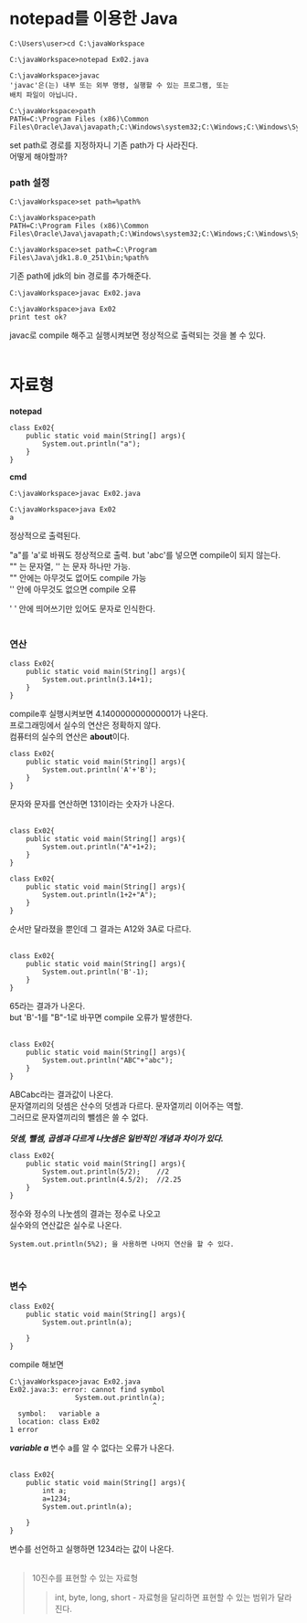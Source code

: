 # notepad를 이용한 Java
```
C:\Users\user>cd C:\javaWorkspace

C:\javaWorkspace>notepad Ex02.java

C:\javaWorkspace>javac
'javac'은(는) 내부 또는 외부 명령, 실행할 수 있는 프로그램, 또는
배치 파일이 아닙니다.

C:\javaWorkspace>path
PATH=C:\Program Files (x86)\Common Files\Oracle\Java\javapath;C:\Windows\system32;C:\Windows;C:\Windows\System32\Wbem;C:\Windows\System32\WindowsPowerShell\v1.0\;C:\Windows\System32\OpenSSH\;C:\Users\user\AppData\Local\Microsoft\WindowsApps;
```
set path로 경로를 지정하자니 기존 path가 다 사라진다.  
어떻게 해야할까?

### path 설정
```
C:\javaWorkspace>set path=%path%

C:\javaWorkspace>path
PATH=C:\Program Files (x86)\Common Files\Oracle\Java\javapath;C:\Windows\system32;C:\Windows;C:\Windows\System32\Wbem;C:\Windows\System32\WindowsPowerShell\v1.0\;C:\Windows\System32\OpenSSH\;C:\Users\user\AppData\Local\Microsoft\WindowsApps;

C:\javaWorkspace>set path=C:\Program Files\Java\jdk1.8.0_251\bin;%path%
```
기존 path에 jdk의 bin 경로를 추가해준다.

```
C:\javaWorkspace>javac Ex02.java

C:\javaWorkspace>java Ex02
print test ok?
```
javac로 compile 해주고 실행시켜보면 정상적으로 출력되는 것을 볼 수 있다.  
<br>

# 자료형

**notepad**  

```
class Ex02{
	public static void main(String[] args){
		System.out.println("a");
	}
}
```  
**cmd**

```
C:\javaWorkspace>javac Ex02.java

C:\javaWorkspace>java Ex02
a
```

정상적으로 출력된다.  

"a"를 'a'로 바꿔도 정상적으로 출력.
but 'abc'를 넣으면 compile이 되지 않는다.  
"" 는 문자열,  '' 는 문자 하나만 가능.  
"" 안에는 아무것도 없어도 compile 가능  
'' 안에 아무것도 없으면 compile 오류  

' ' 안에 띄어쓰기만 있어도 문자로 인식한다.  
<br>
### 연산
```
class Ex02{
	public static void main(String[] args){
		System.out.println(3.14+1);
	}
}
```
compile후 실행시켜보면 4.140000000000001가 나온다.  
프로그래밍에서 실수의 연산은 정확하지 않다.  
컴퓨터의 실수의 연산은 **about**이다. 
<br>

```
class Ex02{
	public static void main(String[] args){
		System.out.println('A'+'B');
	}
}
```
문자와 문자를 연산하면 131이라는 숫자가 나온다.  
<br>

```
class Ex02{
	public static void main(String[] args){
		System.out.println("A"+1+2);
	}
}
```
```
class Ex02{
	public static void main(String[] args){
		System.out.println(1+2+"A");
	}
}
```
순서만 달라졌을 뿐인데 그 결과는 A12와 3A로 다르다.  
<br>

```
class Ex02{
	public static void main(String[] args){
		System.out.println('B'-1);
	}
}
```
65라는 결과가 나온다.  
but 'B'-1를 "B"-1로 바꾸면 compile 오류가 발생한다.  
<br>

```
class Ex02{
	public static void main(String[] args){
		System.out.println("ABC"+"abc");
	}
}
```
ABCabc라는 결과값이 나온다.  
문자열끼리의 덧셈은 산수의 덧셈과 다르다. 문자열끼리 이어주는 역할.  
그러므로 문자열끼리의 뺄셈은 쓸 수 없다.  
<br>
***덧셈, 뺄셈, 곱셈과 다르게 나눗셈은 일반적인 개념과 차이가 있다.***  

```
class Ex02{
	public static void main(String[] args){
		System.out.println(5/2);	//2
		System.out.println(4.5/2);	//2.25
	}
}
```
정수와 정수의 나눗셈의 결과는 정수로 나오고  
실수와의 연산값은 실수로 나온다.  

	System.out.println(5%2); 을 사용하면 나머지 연산을 할 수 있다.
<br>

### 변수

```
class Ex02{
	public static void main(String[] args){
		System.out.println(a);	
		
	}
}
```
compile 해보면  

```
C:\javaWorkspace>javac Ex02.java
Ex02.java:3: error: cannot find symbol
                System.out.println(a);
                                   ^
  symbol:   variable a
  location: class Ex02
1 error
```  
***variable a*** 변수 a를 알 수 없다는 오류가 나온다.  
<br>

```
class Ex02{
	public static void main(String[] args){
		int a;		
		a=1234;
		System.out.println(a);	
		
	}
}
```
변수를 선언하고 실행하면  1234라는 값이 나온다.  
<br>
>10진수를 표현할 수 있는 자료형  
>> int, byte, long, short - 자료형을 달리하면 표현할 수 있는 범위가 달라진다.  
